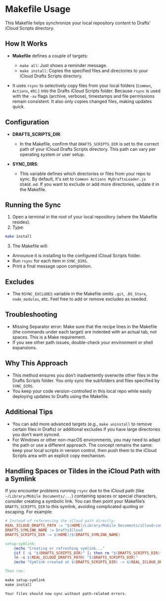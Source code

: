 # Makefile Usage

This Makefile helps synchronize your local repository content to Drafts’ iCloud Scripts directory.

## How It Works

- **Makefile** defines a couple of targets:
  - `make all`: Just shows a reminder message.
  - `make install`: Copies the specified files and directories to your iCloud Drafts Scripts directory.

- It uses `rsync` to selectively copy files from your local folders (`Common`, `Actions`, etc.) into the Drafts iCloud Scripts folder. Because `rsync` is used with the `-av` flags (archive, verbose), timestamps and file permissions remain consistent. It also only copies changed files, making updates quick.

## Configuration

- **DRAFTS_SCRIPTS_DIR**:
  - In the Makefile, confirm that `DRAFTS_SCRIPTS_DIR` is set to the correct path of your iCloud Drafts Scripts directory. This path can vary per operating system or user setup.

- **SYNC_DIRS**:
  - This variable defines which directories or files from your repo to sync. By default, it's set to `Common Actions MyDraftsLoader.js USAGE.md`. If you want to exclude or add more directories, update it in the Makefile.

## Running the Sync

1. Open a terminal in the root of your local repository (where the Makefile resides).
2. Type:

  ```bash
  make install
  ```

3. The Makefile will:
  - Announce it is installing to the configured iCloud Scripts folder.
  - Run `rsync` for each item in `SYNC_DIRS`.
  - Print a final message upon completion.

## Excludes

- The `RSYNC_EXCLUDES` variable in the Makefile omits `.git`, `.DS_Store`, `node_modules`, etc. Feel free to add or remove excludes as needed.

## Troubleshooting

- Missing Separator error: Make sure that the recipe lines in the Makefile (the commands under each target) are indented with an actual tab, not spaces. This is a Make requirement.
- If you see other path issues, double-check your environment or shell expansions.

## Why This Approach

- This method ensures you don’t inadvertently overwrite other files in the Drafts Scripts folder. You only sync the subfolders and files specified by `SYNC_DIRS`.
- You keep your code version-controlled in this local repo while easily deploying updates to Drafts using the Makefile.

## Additional Tips

- You can add more advanced targets (e.g., `make uninstall` to remove certain files in Drafts) or additional excludes if you have large directories you don’t want synced.
- For Windows or other non-macOS environments, you may need to adapt the path or use a different approach. The concept remains the same: keep your local scripts in version control, then push them to the iCloud Scripts area with an explicit copy mechanism.

## Handling Spaces or Tildes in the iCloud Path with a Symlink

If you encounter problems running `rsync` due to the iCloud path (like `~/Library/Mobile Documents/...`) containing spaces or special characters, consider creating a symbolic link. You can then point your Makefile’s `DRAFTS_SCRIPTS_DIR` to this symlink, avoiding complicated quoting or escaping. For example:

```makefile
# Instead of referencing the iCloud path directly:
REAL_ICLOUD_DRAFTS_PATH := "$(HOME)/Library/Mobile Documents/iCloud~com~agiletortoise~Drafts5/Documents/Library/Scripts"
DRAFTS_SYMLINK_NAME := DraftsICloud
DRAFTS_SCRIPTS_DIR := $(HOME)/$(DRAFTS_SYMLINK_NAME)

setup-symlink:
    @echo "Creating or refreshing symlink..."
    @if [ -L "$(DRAFTS_SCRIPTS_DIR)" ]; then rm "$(DRAFTS_SCRIPTS_DIR)"; fi
    ln -s $(REAL_ICLOUD_DRAFTS_PATH) "$(DRAFTS_SCRIPTS_DIR)"
    @echo "Symlink created at $(DRAFTS_SCRIPTS_DIR) -> $(REAL_ICLOUD_DRAFTS_PATH)"

Then run:

make setup-symlink
make install

Your files should now sync without path-related errors.